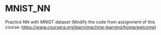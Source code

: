 # MNIST_NN
Practice NN with MNIST dataset 
(Modify the code from assignment of this course: https://www.coursera.org/learn/machine-learning/home/welcome)
